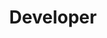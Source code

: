 ---
firstname: "Alyssa"
lastname: "Wang"
title: "Developer"
secondary: "Cyber Content Lead"
group: "member"
github: "alyssamw"
img: "awang.jpg"
---